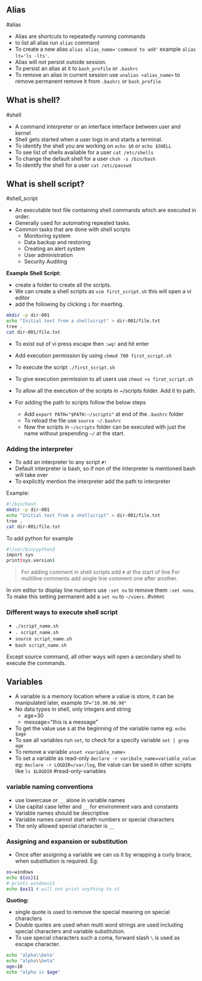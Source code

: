 ## Alias
#alias
- Alias are shortcuts to repeatedly running commands
- to list all alias run `alias` command
- To create a new alias `alias alias_name='command to add'` example `alias lt='ls -lts'`.
- Alias will not persist outside session.
- To persist an alias at it to `bash_profile` or `.bashrc`
- To remove an alias in current session use `unalias <alias_name>` to remove permanent remove it from `.bashrc` or `bash_profile`

## What is shell?
#shell
- A command interpreter or an interface interface between user and kernel
- Shell gets started when a user logs in and starts a terminal.
- To identify the shell you are working on `echo $0` or `echo $SHELL`
- To see list of shells available for a user `cat /etc/shells`
- To change the default shell for a user `chsh -s /bin/bash`
- To identify the shell for a user `cat /etc/passwd`

## What is shell script?
#shell_script
- An executable text file containing shell commands which are executed in order.
- Generally used for automating repeated tasks.
- Common tasks that are done with shell scripts
	- Monitoring system
	- Data backup and restoring
	- Creating an alert system
	- User administration
	- Security Auditing

**Example Shell Script:**
- create a folder to create all the scripts.
- We can create a shell scripts as `vim first_script.sh` this will open a vi editor
- add the following by clicking `i` for inserting.

```sh
mkdir -p dir-001
echo "Initial text from a shellscript" > dir-001/file.txt
tree .
cat dir-001/file.txt
```

- To exist out of vi press escape then `:wq!` and hit enter
- Add execution permission by using `chmod 700 first_script.sh`
- To execute the script `./first_script.sh`
- To give execution permission to all users use `chmod +x firat_script.sh`

- To allow all the execution of the scripts in ~/scripts folder. Add it to path.
- For adding the path to scripts follow the below steps
	- Add `export PATH="$PATH:~/scripts"` at end of the `.bashrc` folder
	- To reload the file use `source ~/.bashrc`
	- Now the scripts in `~/scripts` folder can be executed with just the name without prepending `~/` at the start.

### Adding the interpreter
- To add an interpreter to any script `#!` 
- Default interpreter is bash, so if non of the interpreter is mentioned bash will take over
- To explicitly mention the interpreter add the path to interpreter

Example:
```sh
#!/bin/bash
mkdir -p dir-001
echo "Initial text from a shellscript" > dir-001/file.txt
tree .
cat dir-001/file.txt
```

To add python for example 
```sh
#!/usr/bin/python3
import sys
print(sys.version)
```

> For adding comment in shell scripts add `#` at the start of line
> For multiline comments add single line comment one after another. 

In vim editor to display line numbers use `:set nu` to remove them `:set nonu`. To make this setting permanent add a `set nu` to `~/vimrc`.  #vimrc

### Different ways to execute shell script
- `./script_name.sh`
- `. script_name.sh`
- `source script_name.sh`
- `bash script_name.sh`

Except source command, all other ways will open a secondary shell to execute the commands.

## Variables
- A variable is a memory location where a value is store, it can be manipulated later, example `IP="10.90.90.90"`
- No data types in shell, only integers and string
	- age=30
	- message="this is a message"
- To get the value use `$` at the beginning of the variable name eg: `echo $age`
- To see all variables run `set`, to check for a specify variable `set | grep age`
- To remove a variable `unset <variable_name>`
- To set a variable as read-only `declare -r varibale_name=variable_value` eg: `declare -r LOGDIR=/var/log`,  the value can be used in other scripts like `ls $LOGDIR` #read-only-variables

### variable naming conventions
- use lowercase or `__` alone in variable names
- Use capital case letter and `__` for environment vars and constants
- Variable names should be descriptive
- Variable names cannot start with numbers or special characters
- The only allowed special character is `__`

### Assigning and expansion or substitution
- Once after assigning a variable we can us it by wrapping a curly brace, when substitution is required. Eg: 
```sh
os=windows
echo ${os}11
# prints windows11
echo $os11 # will not print anything to it
```

**Quoting:**
- single quote is used to remove the  special meaning on special characters
- Double quotes are used when multi word strings are used including special characters and variable substitution.
- To use special characters such a coma, forward slash `\` is used as escape character. 

```sh
echo 'alpha\\beta'
echo "alpha\\beta"
age=10
echo "alpha is $age"
```

<!-- Learning: Zerotomastery -Bash Scripting Learn Shell Scripting: lesson 12>